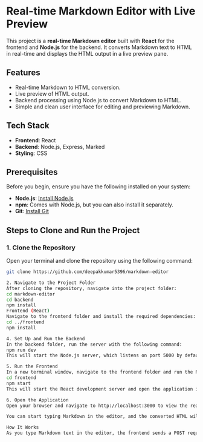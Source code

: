 # Real-time Markdown Editor with Live Preview

This project is a **real-time Markdown editor** built with **React** for the frontend and **Node.js** for the backend. It converts Markdown text to HTML in real-time and displays the HTML output in a live preview pane.

## Features
- Real-time Markdown to HTML conversion.
- Live preview of HTML output.
- Backend processing using Node.js to convert Markdown to HTML.
- Simple and clean user interface for editing and previewing Markdown.

## Tech Stack
- **Frontend**: React
- **Backend**: Node.js, Express, Marked
- **Styling**: CSS

## Prerequisites
Before you begin, ensure you have the following installed on your system:
- **Node.js**: [Install Node.js](https://nodejs.org/)
- **npm**: Comes with Node.js, but you can also install it separately.
- **Git**: [Install Git](https://git-scm.com/)

## Steps to Clone and Run the Project

### 1. Clone the Repository
Open your terminal and clone the repository using the following command:

```bash
git clone https://github.com/deepakkumar5396/markdown-editor

2. Navigate to the Project Folder
After cloning the repository, navigate into the project folder:
cd markdown-editor
cd backend
npm install
Frontend (React)
Navigate to the frontend folder and install the required dependencies:
cd ../frontend
npm install

4. Set Up and Run the Backend
In the backend folder, run the server with the following command:
npm run dev
This will start the Node.js server, which listens on port 5000 by default.

5. Run the Frontend
In a new terminal window, navigate to the frontend folder and run the React development server:
cd frontend
npm start
This will start the React development server and open the application in your default browser, typically at http://localhost:3000.

6. Open the Application
Open your browser and navigate to http://localhost:3000 to view the real-time Markdown editor.

You can start typing Markdown in the editor, and the converted HTML will appear in the live preview pane.

How It Works
As you type Markdown text in the editor, the frontend sends a POST request to the backend at http://localhost:5000/convert with the Markdown content. The backend uses the marked library to convert the Markdown text into HTML. The backend responds with the HTML, which is then displayed in the live preview pane on the frontend.
